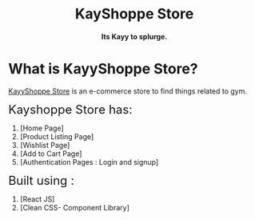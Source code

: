 <h1 align="center">KayShoppe Store</h1>
<h4 align="center">Its Kayy to splurge.</h4>



# What is KayyShoppe Store?

[KayyShoppe Store](https://github.com/Kavita539/the-kayshoppe-store) is an e-commerce store to find things related to gym.

<font size="5">Kayshoppe Store has: </font>

  1. [Home Page]
  2. [Product Listing Page]
  3. [Wishlist Page]
  4. [Add to Cart Page]
  5. [Authentication Pages : Login and signup]

<font size="5">Built using :</font>

 1. [React JS]
 2. [Clean CSS- Component Library]
